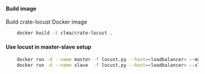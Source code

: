 
#### Build image

Build crate-locust Docker image

```bash
    docker build -t clma/crate-locust .
```

#### Use locust in master-slave setup

```bash
    docker run -d --name master -f locust.py --host=<loadbalancer> --maste
    docker run -d --name slave  -f locust.py --host=<loadbalancer> --slave --master-host=master
```